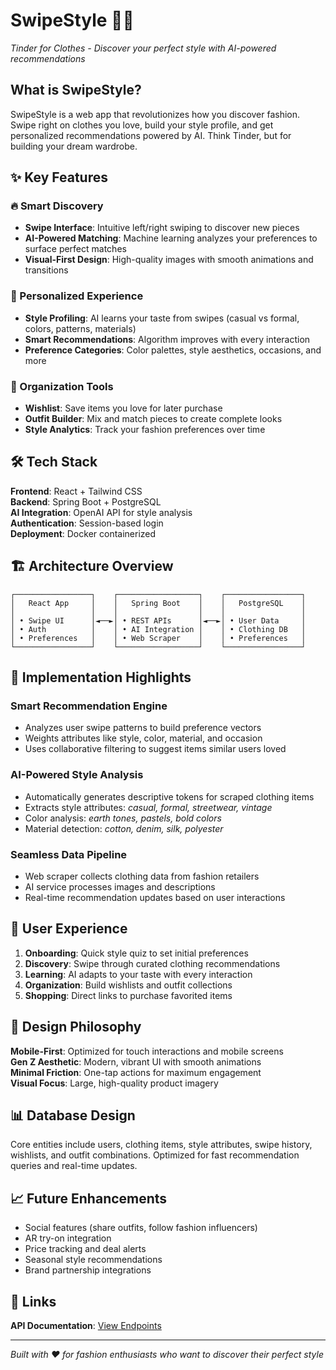 # SwipeStyle 👗✨
*Tinder for Clothes - Discover your perfect style with AI-powered recommendations*

## What is SwipeStyle?
SwipeStyle is a web app that revolutionizes how you discover fashion. Swipe right on clothes you love, build your style profile, and get personalized recommendations powered by AI. Think Tinder, but for building your dream wardrobe.

## ✨ Key Features

### 🔥 Smart Discovery
- **Swipe Interface**: Intuitive left/right swiping to discover new pieces
- **AI-Powered Matching**: Machine learning analyzes your preferences to surface perfect matches
- **Visual-First Design**: High-quality images with smooth animations and transitions

### 🎯 Personalized Experience  
- **Style Profiling**: AI learns your taste from swipes (casual vs formal, colors, patterns, materials)
- **Smart Recommendations**: Algorithm improves with every interaction
- **Preference Categories**: Color palettes, style aesthetics, occasions, and more

### 💫 Organization Tools
- **Wishlist**: Save items you love for later purchase
- **Outfit Builder**: Mix and match pieces to create complete looks
- **Style Analytics**: Track your fashion preferences over time

## 🛠 Tech Stack

**Frontend**: React + Tailwind CSS  
**Backend**: Spring Boot + PostgreSQL  
**AI Integration**: OpenAI API for style analysis  
**Authentication**: Session-based login  
**Deployment**: Docker containerized

## 🏗 Architecture Overview

```
┌─────────────────┐    ┌──────────────────┐    ┌─────────────────┐
│   React App     │    │   Spring Boot    │    │   PostgreSQL    │
│                 │    │                  │    │                 │
│ • Swipe UI      │◄──►│ • REST APIs      │◄──►│ • User Data     │
│ • Auth          │    │ • AI Integration │    │ • Clothing DB   │
│ • Preferences   │    │ • Web Scraper    │    │ • Preferences   │
└─────────────────┘    └──────────────────┘    └─────────────────┘
```

## 🚀 Implementation Highlights

### Smart Recommendation Engine
- Analyzes user swipe patterns to build preference vectors
- Weights attributes like style, color, material, and occasion
- Uses collaborative filtering to suggest items similar users loved

### AI-Powered Style Analysis
- Automatically generates descriptive tokens for scraped clothing items
- Extracts style attributes: *casual, formal, streetwear, vintage*
- Color analysis: *earth tones, pastels, bold colors*
- Material detection: *cotton, denim, silk, polyester*

### Seamless Data Pipeline
- Web scraper collects clothing data from fashion retailers
- AI service processes images and descriptions
- Real-time recommendation updates based on user interactions

## 📱 User Experience

1. **Onboarding**: Quick style quiz to set initial preferences
2. **Discovery**: Swipe through curated clothing recommendations  
3. **Learning**: AI adapts to your taste with every interaction
4. **Organization**: Build wishlists and outfit collections
5. **Shopping**: Direct links to purchase favorited items

## 🎨 Design Philosophy

**Mobile-First**: Optimized for touch interactions and mobile screens  
**Gen Z Aesthetic**: Modern, vibrant UI with smooth animations  
**Minimal Friction**: One-tap actions for maximum engagement  
**Visual Focus**: Large, high-quality product imagery

## 📊 Database Design

Core entities include users, clothing items, style attributes, swipe history, wishlists, and outfit combinations. Optimized for fast recommendation queries and real-time updates.

## 📈 Future Enhancements

- Social features (share outfits, follow fashion influencers)
- AR try-on integration
- Price tracking and deal alerts  
- Seasonal style recommendations
- Brand partnership integrations

## 🔗 Links

**API Documentation**: [View Endpoints](https://harshilarora2005.github.io/SwipeStyle/)

---

*Built with ❤️ for fashion enthusiasts who want to discover their perfect style*
